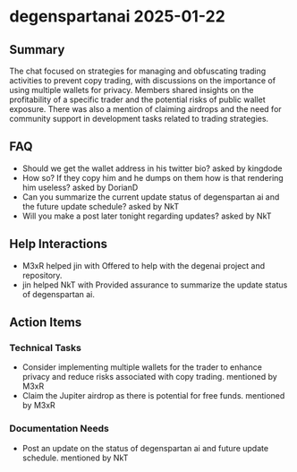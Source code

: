 # degenspartanai 2025-01-22

## Summary
The chat focused on strategies for managing and obfuscating trading activities to prevent copy trading, with discussions on the importance of using multiple wallets for privacy. Members shared insights on the profitability of a specific trader and the potential risks of public wallet exposure. There was also a mention of claiming airdrops and the need for community support in development tasks related to trading strategies.

## FAQ
- Should we get the wallet address in his twitter bio? asked by kingdode
- How so? If they copy him and he dumps on them how is that rendering him useless? asked by DorianD
- Can you summarize the current update status of degenspartan ai and the future update schedule? asked by NkT
- Will you make a post later tonight regarding updates? asked by NkT

## Help Interactions
- M3xR helped jin with Offered to help with the degenai project and repository.
- jin helped NkT with Provided assurance to summarize the update status of degenspartan ai.

## Action Items

### Technical Tasks
- Consider implementing multiple wallets for the trader to enhance privacy and reduce risks associated with copy trading. mentioned by M3xR
- Claim the Jupiter airdrop as there is potential for free funds. mentioned by M3xR

### Documentation Needs
- Post an update on the status of degenspartan ai and future update schedule. mentioned by NkT